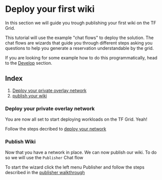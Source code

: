 # Deploy your first wiki

In this section we will guide you trough publishing your first wiki on the TF Grid.

This tutorial will use the example "chat flows" to deploy the solution. The chat flows are wizards that guide you through different steps asking you questions to help you generate a reservation understandable by the grid.

If you are looking for some example how to do this programmatically, head to the [Develop](code.md) section.

## Index
1. [Deploy your private overlay network](#Deploy-your-private-overlay-network)
2. [publish your wiki](#publish-your-wiki)



### Deploy your private overlay network

You are now all set to start deploying workloads on the TF Grid. Yeah!


Follow the steps decribed to [deploy your network](getting_started_network.md)


### Publish Wiki

Now that you have a network in place. We can now publish our wiki. To do so we will use the `Publisher` Chat flow


To start the wizard click the left menu Publisher
and follow the steps described in the [publisher walkthrough](publisher.md)